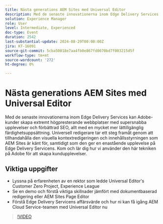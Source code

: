 ```yaml
---
title: Nästa generations AEM Sites med Universal Editor
description: Med de senaste innovationerna inom Edge Delivery Services kan Adobe-kunder skapa extremt högpresterande webbplatser med supersnabba upplevelser och förbättrad SEO, allt med en mycket mer lättillgänglig färdighetsuppsättning. Universell redigerare tar ett steg framåt genom att tillhandahålla den visuella kontextredigeringen och innehållsstyrningen som AEM Sites är känt för, samtidigt som den ger en enastående upplevelse på Edge Delivery Servicens. Kom och lär dig hur vi använder den här tekniken på Adobe för att skapa kundupplevelser. Hör en huvudkonsult som ledde Universal Editors Customer Zero-projekt, Experience League Se en demo och förstå viktiga skillnader jämfört med Doc-Based Authoring eller AEM Sites Page Editor Förstå Edge Delivery Servicens affärsvärde och hur ni får igång AEM Cloud Service-teamen med Universal Editor nu
solution: Experience Manager
role: User
level: Intermediate, Experienced
doc-type: Event
duration: 2542
last-substantial-update: 2024-08-29T00:00:00Z
jira: KT-16091
source-git-commit: 5cba50018e7aa4fb0e867fd0070bd7f003215d5f
workflow-type: tm+mt
source-wordcount: '272'
ht-degree: 0%

---
```



# Nästa generations AEM Sites med Universal Editor

Med de senaste innovationerna inom Edge Delivery Services kan Adobe-kunder skapa extremt högpresterande webbplatser med supersnabba upplevelser och förbättrad SEO, allt med en mycket mer lättillgänglig färdighetsuppsättning. Universell redigerare tar ett steg framåt genom att tillhandahålla den visuella kontextredigeringen och innehållsstyrningen som AEM Sites är känt för, samtidigt som den ger en enastående upplevelse på Edge Delivery Servicens. Kom och lär dig hur vi använder den här tekniken på Adobe för att skapa kundupplevelser.

## Viktiga uppgifter

* Lyssna på erfarenheten av en rektor som ledde Universal Editor&#39;s Customer Zero Project, Experience League
* Se en demo och förstå viktiga skillnader jämfört med dokumentbaserad redigering eller AEM Sites Page Editor
* Förstå Edge Delivery Servicens affärsvärde och hur ni kan få igång AEM Cloud Service-teamen med Universal Editor nu

>[!VIDEO](https://video.tv.adobe.com/v/3433164/?learn=on)
